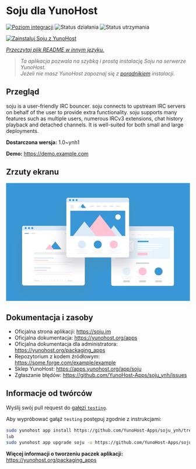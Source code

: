 <!--
To README zostało automatycznie wygenerowane przez <https://github.com/YunoHost/apps/tree/master/tools/readme_generator>
Nie powinno być ono edytowane ręcznie.
-->

# Soju dla YunoHost

[![Poziom integracji](https://apps.yunohost.org/badge/integration/soju)](https://ci-apps.yunohost.org/ci/apps/soju/)
![Status działania](https://apps.yunohost.org/badge/state/soju)
![Status utrzymania](https://apps.yunohost.org/badge/maintained/soju)

[![Zainstaluj Soju z YunoHost](https://install-app.yunohost.org/install-with-yunohost.svg)](https://install-app.yunohost.org/?app=soju)

*[Przeczytaj plik README w innym języku.](./ALL_README.md)*

> *Ta aplikacja pozwala na szybką i prostą instalację Soju na serwerze YunoHost.*  
> *Jeżeli nie masz YunoHost zapoznaj się z [poradnikiem](https://yunohost.org/install) instalacji.*

## Przegląd

soju is a user-friendly IRC bouncer. soju connects to upstream IRC servers on behalf of the user to provide extra functionality. soju supports many features such as multiple users, numerous IRCv3 extensions, chat history playback and detached channels. It is well-suited for both small and large deployments.


**Dostarczona wersja:** 1.0~ynh1

**Demo:** <https://demo.example.com>

## Zrzuty ekranu

![Zrzut ekranu z Soju](./doc/screenshots/example.jpg)

## Dokumentacja i zasoby

- Oficjalna strona aplikacji: <https://soju.im>
- Oficjalna dokumentacja: <https://yunohost.org/apps>
- Oficjalna dokumentacja dla administratora: <https://yunohost.org/packaging_apps>
- Repozytorium z kodem źródłowym: <https://some.forge.com/example/example>
- Sklep YunoHost: <https://apps.yunohost.org/app/soju>
- Zgłaszanie błędów: <https://github.com/YunoHost-Apps/soju_ynh/issues>

## Informacje od twórców

Wyślij swój pull request do [gałęzi `testing`](https://github.com/YunoHost-Apps/soju_ynh/tree/testing).

Aby wypróbować gałąź `testing` postępuj zgodnie z instrukcjami:

```bash
sudo yunohost app install https://github.com/YunoHost-Apps/soju_ynh/tree/testing --debug
lub
sudo yunohost app upgrade soju -u https://github.com/YunoHost-Apps/soju_ynh/tree/testing --debug
```

**Więcej informacji o tworzeniu paczek aplikacji:** <https://yunohost.org/packaging_apps>

